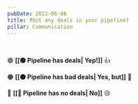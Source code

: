 ```yaml
---
pubDate: 2022-06-06
title: ❓Got any deals in your pipeline?
pillar: Communication
---
```


<br />

🟢 **[[🟢 Pipeline has deals| Yep!]]** 👍

🟠 **[[🟠 Pipeline has bad deals| Yes, but]]**  🙁

🔴 **[[🔴 Pipeline has no deals| No]]** 😢
